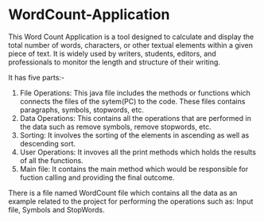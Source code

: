 # WordCount-Application
This Word Count Application is a tool designed to calculate and display the total number of words, characters, or other textual elements within a given piece of text. It is widely used by writers, students, editors, and professionals to monitor the length and structure of their writing.

It has five parts:-
1. File Operations: This java file includes the methods or functions which connects the files of the sytem(PC) to the code. These files contains paragraphs, symbols, stopwords, etc.
2. Data Operations: This contains all the operations that are performed in the data such as remove symbols, remove stopwords, etc.
3. Sorting: It involves the sorting of the elements in ascending as well as descending sort.
4. User Operations: It invoves all the print methods which holds the results of all the functions.
5. Main file: It contains the main method which would be responsible for fuction calling and providing the final outcome.

There is a file named WordCount file which contains all the data as an example related to the project for performing the operations such as:
Input file, Symbols and StopWords.
